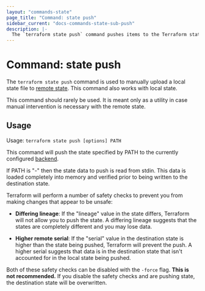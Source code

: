 ```yaml
---
layout: "commands-state"
page_title: "Command: state push"
sidebar_current: "docs-commands-state-sub-push"
description: |-
  The `terraform state push` command pushes items to the Terraform state.
---
```


# Command: state push

The `terraform state push` command is used to manually upload a local
state file to [remote state](/docs/state/remote.html). This command also
works with local state.

This command should rarely be used. It is meant only as a utility in case
manual intervention is necessary with the remote state.

## Usage

Usage: `terraform state push [options] PATH`

This command will push the state specified by PATH to the currently
configured [backend](/docs/backends).

If PATH is "-" then the state data to push is read from stdin. This data
is loaded completely into memory and verified prior to being written to
the destination state.

Terraform will perform a number of safety checks to prevent you from
making changes that appear to be unsafe:

  * **Differing lineage**: If the "lineage" value in the state differs,
    Terraform will not allow you to push the state. A differing lineage
    suggests that the states are completely different and you may lose
    data.

  * **Higher remote serial**: If the "serial" value in the destination state
    is higher than the state being pushed, Terraform will prevent the push.
    A higher serial suggests that data is in the destination state that isn't
    accounted for in the local state being pushed.

Both of these safety checks can be disabled with the `-force` flag.
**This is not recommended.** If you disable the safety checks and are
pushing state, the destination state will be overwritten.
